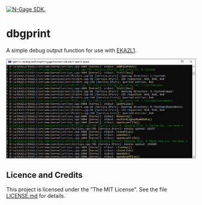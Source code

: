 [![N-Gage SDK.](https://raw.githubusercontent.com/ngagesdk/ngage-toolchain/master/media/ngagesdk-readme-header.png)](https://raw.githubusercontent.com/ngagesdk/ngage-toolchain/master/media/ngagesdk-header-2x-white.png?raw=true "N-Gage SDK.")

# dbgprint

A simple debug output function for use with [EKA2L1](https://12z1.com/).

[![dbgprint() screenshot](https://raw.githubusercontent.com/ngagesdk/dbgprint/master/media/screenshot.png)](https://raw.githubusercontent.com/ngagesdk/dbgprint/master/media/screenshot.png?raw=true "dbgprint() screenshot")

## Licence and Credits

This project is licensed under the "The MIT License".  See the file
[LICENSE.md](LICENSE.md) for details.
